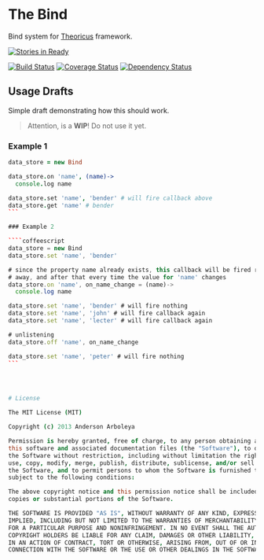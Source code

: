 # The Bind

Bind system for [Theoricus](https://github.com/theoricus/theoricus) framework.

[![Stories in Ready](https://badge.waffle.io/theoricus/the-bind.png)](http://waffle.io/theoricus/the-bind)  

[![Build Status](https://travis-ci.org/theoricus/the-bind.png?branch=master)](https://travis-ci.org/theoricus/the-bind) [![Coverage Status](https://coveralls.io/repos/theoricus/the-bind/badge.png)](https://coveralls.io/r/theoricus/the-bind) [![Dependency Status](https://gemnasium.com/theoricus/the-bind.png)](https://gemnasium.com/theoricus/the-bind)

## Usage Drafts

Simple draft demonstrating how this should work.

> Attention, is a **WIP**! Do not use it yet.

### Example 1

````coffeescript
data_store = new Bind

data_store.on 'name', (name)->
  console.log name

data_store.set 'name', 'bender' # will fire callback above
data_store.get 'name' # bender
```

### Example 2

````coffeescript
data_store = new Bind
data_store.set 'name', 'bender'

# since the property name already exists, this callback will be fired right
# away, and after that every time the value for 'name' changes
data_store.on 'name', on_name_change = (name)->
  console.log name

data_store.set 'name', 'bender' # will fire nothing
data_store.set 'name', 'john' # will fire callback again
data_store.set 'name', 'lecter' # will fire callback again

# unlistening
data_store.off 'name', on_name_change

data_store.set 'name', 'peter' # will fire nothing
```




# License

The MIT License (MIT)

Copyright (c) 2013 Anderson Arboleya

Permission is hereby granted, free of charge, to any person obtaining a copy of
this software and associated documentation files (the "Software"), to deal in
the Software without restriction, including without limitation the rights to
use, copy, modify, merge, publish, distribute, sublicense, and/or sell copies of
the Software, and to permit persons to whom the Software is furnished to do so,
subject to the following conditions:

The above copyright notice and this permission notice shall be included in all
copies or substantial portions of the Software.

THE SOFTWARE IS PROVIDED "AS IS", WITHOUT WARRANTY OF ANY KIND, EXPRESS OR
IMPLIED, INCLUDING BUT NOT LIMITED TO THE WARRANTIES OF MERCHANTABILITY, FITNESS
FOR A PARTICULAR PURPOSE AND NONINFRINGEMENT. IN NO EVENT SHALL THE AUTHORS OR
COPYRIGHT HOLDERS BE LIABLE FOR ANY CLAIM, DAMAGES OR OTHER LIABILITY, WHETHER
IN AN ACTION OF CONTRACT, TORT OR OTHERWISE, ARISING FROM, OUT OF OR IN
CONNECTION WITH THE SOFTWARE OR THE USE OR OTHER DEALINGS IN THE SOFTWARE.